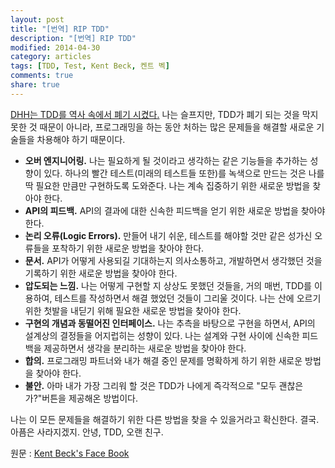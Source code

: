 ```yaml
---
layout: post
title: "[번역] RIP TDD"
description: "[번역] RIP TDD"
modified: 2014-04-30
category: articles
tags: [TDD, Test, Kent Beck, 켄트 벡]
comments: true
share: true
---
```


[DHH는 TDD를 역사 속에서 폐기 시켰다.](http://david.heinemeierhansson.com/2014/tdd-is-dead-long-live-testing.html) 나는 슬프지만, TDD가 폐기 되는 것을 막지 못한 것 때문이 아니라, 프로그래밍을 하는 동안 처하는 많은 문제들을 해결할 새로운 기술들을 차용해야 하기 때문이다.

* **오버 엔지니어링.** 나는 필요하게 될 것이라고 생각하는 같은 기능들을 추가하는 성향이 있다. 하나의 빨간 테스트(미래의 테스트들 또한)를 녹색으로 만드는 것은 나를 딱 필요한 만큼만 구현하도록 도와준다. 나는 계속 집중하기 위한 새로운 방법을 찾아야 한다.
* **API의 피드백.** API의 결과에 대한 신속한 피드백을 얻기 위한 새로운 방법을 찾아야 한다.
* **논리 오류(Logic Errors).** 만들어 내기 쉬운, 테스트를 해야할 것만 같은 성가신 오류들을 포착하기 위한 새로운 방법을 찾아야 한다.
* **문서.** API가 어떻게 사용되길 기대하는지 의사소통하고, 개발하면서 생각했던 것을 기록하기 위한 새로운 방법을 찾아야 한다.
* **압도되는 느낌.** 나는 어떻게 구현할 지 상상도 못했던 것들을, 거의 매번, TDD를 이용하여, 테스트를 작성하면서 해결 했었던 것들이 그리울 것이다. 나는 산에 오르기 위한 첫발을 내딛기 위해 필요한 새로운 방법을 찾아야 한다.
* **구현의 개념과 동떨어진 인터페이스.** 나는 추측을 바탕으로 구현을 하면서,  API의 설계상의 결정들을 어지럽히는 성향이 있다. 나는 설계와 구현 사이에 신속한 피드백을 제공하면서 생각을 분리하는 새로운 방법을 찾아야 한다.
* **합의.** 프로그래밍 파트너와 내가 해결 중인 문제를 명확하게 하기 위한 새로운 방법을 찾아야 한다.
* **불안.** 아마 내가 가장 그리워 할 것은 TDD가 나에게 즉각적으로 "모두 괜찮은가?"버튼을 제공해온 방법이다.

나는 이 모든 문제들을 해결하기 위한 다른 방법을 찾을 수 있을거라고 확신한다. 결국. 아픔은 사라지겠지. 안녕, TDD, 오랜 친구.

원문 : [Kent Beck's Face Book](https://www.facebook.com/notes/kent-beck/rip-tdd/750840194948847)